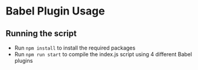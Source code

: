 # Babel Plugin Usage

## Running the script

* Run `npm install` to install the required packages
* Run `npm run start` to compile the index.js script using 4 different Babel plugins
